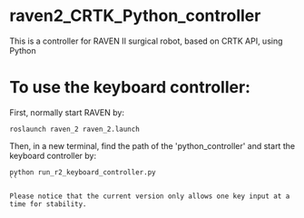 # raven2_CRTK_Python_controller
This is a controller for RAVEN II surgical robot, based on CRTK API, using Python

# To use the keyboard controller:
First, normally start RAVEN by:

```
roslaunch raven_2 raven_2.launch
```

Then, in a new terminal, find the path of the 'python_controller' and start the keyboard controller by:

```
python run_r2_keyboard_controller.py
``

Please notice that the current version only allows one key input at a time for stability.
